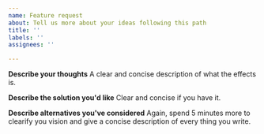 ```yaml
---
name: Feature request
about: Tell us more about your ideas following this path
title: ''
labels: ''
assignees: ''

---
```


**Describe your thoughts**
A clear and concise description of what the effects is. 

**Describe the solution you'd like**
Clear and concise if you have it.

**Describe alternatives you've considered**
Again, spend 5 minutes more to clearify you vision and give a concise description of every thing you write.
